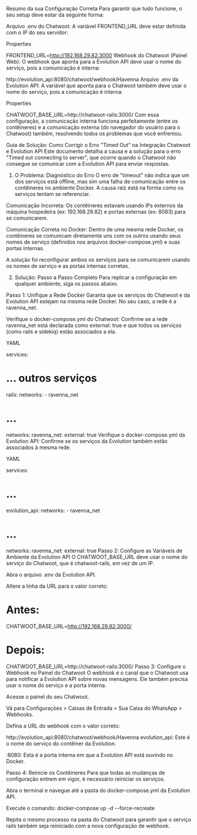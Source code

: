 Resumo da sua Configuração Correta
Para garantir que tudo funcione, o seu setup deve estar da seguinte forma:

Arquivo .env do Chatwoot:
A variável FRONTEND_URL deve estar definida com o IP do seu servidor:

Properties

FRONTEND_URL=http://192.168.29.82:3000
Webhook do Chatwoot (Painel Web):
O webhook que aponta para a Evolution API deve usar o nome do serviço, pois a comunicação é interna:

http://evolution_api:8080/chatwoot/webhook/Havenna
Arquivo .env da Evolution API:
A variável que aponta para o Chatwoot também deve usar o nome do serviço, pois a comunicação é interna:

Properties

CHATWOOT_BASE_URL=http://chatwoot-rails:3000/
Com essa configuração, a comunicação interna funciona perfeitamente (entre os contêineres) e a comunicação externa (do navegador do usuário para o Chatwoot) também, resolvendo todos os problemas que você enfrentou.




Guia de Solução: Como Corrigir o Erro "Timed Out" na Integração Chatwoot e Evolution API
Este documento detalha a causa e a solução para o erro "Timed out connecting to server", que ocorre quando o Chatwoot não consegue se comunicar com a Evolution API para enviar respostas.

1. O Problema: Diagnóstico do Erro
O erro de "timeout" não indica que um dos serviços está offline, mas sim uma falha de comunicação entre os contêineres no ambiente Docker. A causa raiz está na forma como os serviços tentam se referenciar.

Comunicação Incorreta: Os contêineres estavam usando IPs externos da máquina hospedeira (ex: 192.168.29.82) e portas externas (ex: 8083) para se comunicarem.

Comunicação Correta no Docker: Dentro de uma mesma rede Docker, os contêineres se comunicam diretamente uns com os outros usando seus nomes de serviço (definidos nos arquivos docker-compose.yml) e suas portas internas.

A solução foi reconfigurar ambos os serviços para se comunicarem usando os nomes de serviço e as portas internas corretas.

2. Solução: Passo a Passo Completo
Para replicar a configuração em qualquer ambiente, siga os passos abaixo.

Passo 1: Unifique a Rede Docker
Garanta que os serviços do Chatwoot e da Evolution API estejam na mesma rede Docker. No seu caso, a rede é a ravenna_net.

Verifique o docker-compose.yml do Chatwoot:
Confirme se a rede ravenna_net está declarada como external: true e que todos os serviços (como rails e sidekiq) estão associados a ela.

YAML

services:
  # ... outros serviços
  rails:
    networks:
      - ravenna_net
  # ...
networks:
  ravenna_net:
    external: true
Verifique o docker-compose.yml da Evolution API:
Confirme se os serviços da Evolution também estão associados à mesma rede.

YAML

services:
  # ...
  evolution_api:
    networks:
      - ravenna_net
  # ...
networks:
  ravenna_net:
    external: true
Passo 2: Configure as Variáveis de Ambiente da Evolution API
O CHATWOOT_BASE_URL deve usar o nome do serviço do Chatwoot, que é chatwoot-rails, em vez de um IP.

Abra o arquivo .env da Evolution API.

Altere a linha da URL para o valor correto:

# Antes:
CHATWOOT_BASE_URL=http://192.168.29.82:3000/

# Depois:
CHATWOOT_BASE_URL=http://chatwoot-rails:3000/
Passo 3: Configure o Webhook no Painel do Chatwoot
O webhook é o canal que o Chatwoot usa para notificar a Evolution API sobre novas mensagens. Ele também precisa usar o nome do serviço e a porta interna.

Acesse o painel do seu Chatwoot.

Vá para Configurações > Caixas de Entrada > Sua Caixa do WhatsApp > Webhooks.

Defina a URL do webhook com o valor correto:

http://evolution_api:8080/chatwoot/webhook/Havenna
evolution_api: Este é o nome do serviço do contêiner da Evolution.

:8080: Esta é a porta interna em que a Evolution API está ouvindo no Docker.

Passo 4: Reinicie os Contêineres
Para que todas as mudanças de configuração entrem em vigor, é necessário reiniciar os serviços.

Abra o terminal e navegue até a pasta do docker-compose.yml da Evolution API.

Execute o comando:
docker-compose up -d --force-recreate

Repita o mesmo processo na pasta do Chatwoot para garantir que o serviço rails também seja reiniciado com a nova configuração de webhook.